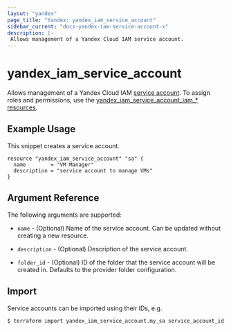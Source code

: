 ```yaml
---
layout: "yandex"
page_title: "Yandex: yandex_iam_service_account"
sidebar_current: "docs-yandex-iam-service-account-x"
description: |-
 Allows management of a Yandex Cloud IAM service account.
---
```


# yandex\_iam\_service\_account

Allows management of a Yandex Cloud IAM [service account](https://cloud.yandex.com/docs/iam/concepts/users/service-accounts).
To assign roles and permissions, use the [yandex_iam_service_account_iam_* resources](iam_service_account_iam.html).

## Example Usage

This snippet creates a service account.

```hcl
resource "yandex_iam_service_account" "sa" {
  name        = "VM Manager"
  description = "service account to manage VMs"
}
```

## Argument Reference

The following arguments are supported:

* `name` - (Optional) Name of the service account.
    Can be updated without creating a new resource.

* `description` - (Optional) Description of the service account.

* `folder_id` - (Optional) ID of the folder that the service account will be created in.
    Defaults to the provider folder configuration.

## Import

Service accounts can be imported using their IDs, e.g.

```
$ terraform import yandex_iam_service_account.my_sa service_account_id
```
